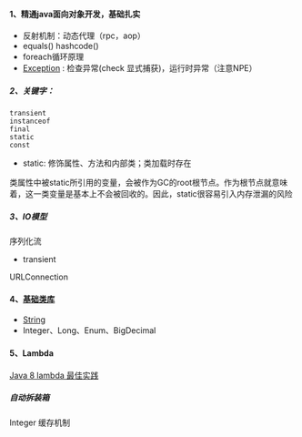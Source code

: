 #### 1、精通java面向对象开发，基础扎实

- 反射机制：动态代理（rpc，aop）
- equals() hashcode()
- foreach循环原理
- [Exception](https://github.com/yanhuilee/Programming-for-Ali/blob/master/MD/basic/04-Exception.md) : 检查异常(check 显式捕获)，运行时异常（注意NPE）

##### 2、关键字：

```
transient
instanceof
final
static
const
```

- static: 修饰属性、方法和内部类；类加载时存在

类属性中被static所引用的变量，会被作为GC的root根节点。作为根节点就意味着，这一类变量是基本上不会被回收的。因此，static很容易引入内存泄漏的风险

##### 3、IO模型
序列化流

- transient

URLConnection

#### 4、[基础类库](https://github.com/yanhuilee/java_interview/wiki/rt.jar)

- [String](https://github.com/yanhuilee/java_interview/wiki/String)
- Integer、Long、Enum、BigDecimal

#### 5、Lambda
[Java 8 lambda 最佳实践](https://wizardforcel.gitbooks.io/java8-tutorials/Java%208%20lambda%20%E6%9C%80%E4%BD%B3%E5%AE%9E%E8%B7%B5.html)

##### 自动拆装箱
Integer 缓存机制
